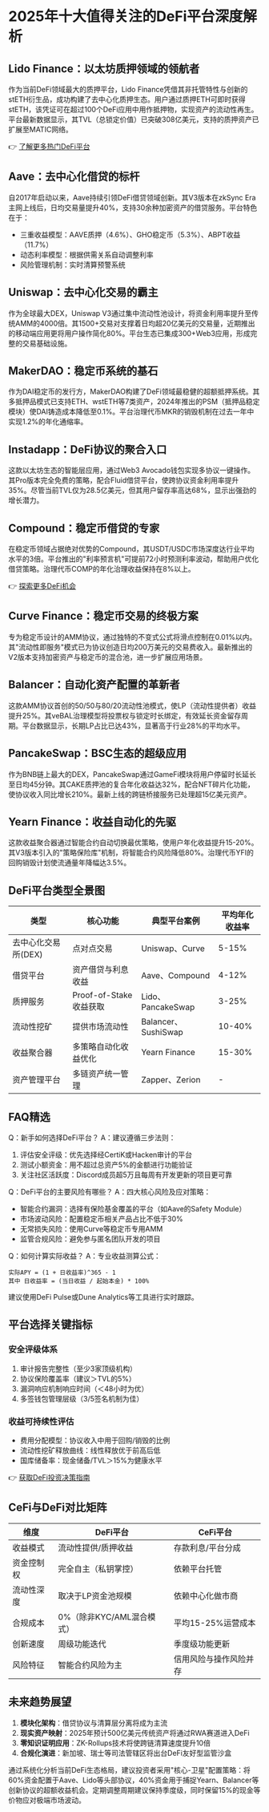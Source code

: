 # 2025年十大值得关注的DeFi平台深度解析

## Lido Finance：以太坊质押领域的领航者
作为当前DeFi领域最大的质押平台，Lido Finance凭借其非托管特性与创新的stETH衍生品，成功构建了去中心化质押生态。用户通过质押ETH可即时获得stETH，该凭证可在超过100个DeFi应用中用作抵押物，实现资产的流动性再生。平台最新数据显示，其TVL（总锁定价值）已突破308亿美元，支持的质押资产已扩展至MATIC网络。

👉 [了解更多热门DeFi平台](https://bit.ly/okx_welcome)

## Aave：去中心化借贷的标杆
自2017年启动以来，Aave持续引领DeFi借贷领域创新。其V3版本在zkSync Era主网上线后，日均交易量提升40%，支持30余种加密资产的借贷服务。平台特色在于：
- 三重收益模型：AAVE质押（4.6%）、GHO稳定币（5.3%）、ABPT收益（11.7%）
- 动态利率模型：根据供需关系自动调整利率
- 风险管理机制：实时清算预警系统

## Uniswap：去中心化交易的霸主
作为全球最大DEX，Uniswap V3通过集中流动性池设计，将资金利用率提升至传统AMM的4000倍。其1500+交易对支撑着日均超20亿美元的交易量，近期推出的移动端应用更将用户操作简化80%。平台生态已集成300+Web3应用，形成完整的交易基础设施。

## MakerDAO：稳定币系统的基石
作为DAI稳定币的发行方，MakerDAO构建了DeFi领域最稳健的超额抵押系统。其多抵押品模式已支持ETH、wstETH等7类资产，2024年推出的PSM（抵押品稳定模块）使DAI铸造成本降低至0.1%。平台治理代币MKR的销毁机制在过去一年中实现1.2%的年化通缩率。

## Instadapp：DeFi协议的聚合入口
这款以太坊生态的智能层应用，通过Web3 Avocado钱包实现多协议一键操作。其Pro版本完全免费的策略，配合Fluid借贷平台，使跨协议资金利用率提升35%。尽管当前TVL仅为28.5亿美元，但其用户留存率高达68%，显示出强劲的增长潜力。

## Compound：稳定币借贷的专家
在稳定币领域占据绝对优势的Compound，其USDT/USDC市场深度达行业平均水平的3倍。平台推出的"利率预言机"可提前72小时预测利率波动，帮助用户优化借贷策略。治理代币COMP的年化治理收益保持在8%以上。

👉 [探索更多DeFi机会](https://bit.ly/okx_welcome)

## Curve Finance：稳定币交易的终极方案
专为稳定币设计的AMM协议，通过独特的不变式公式将滑点控制在0.01%以内。其"流动性即服务"模式已为协议创造日均200万美元的交易费收入。最新推出的V2版本支持加密资产与稳定币的混合池，进一步扩展应用场景。

## Balancer：自动化资产配置的革新者
这款AMM协议首创的50/50与80/20流动性池模式，使LP（流动性提供者）收益提升25%。其veBAL治理模型将投票权与锁定时长绑定，有效延长资金留存周期。平台数据显示，长期LP占比已达43%，显著高于行业28%的平均水平。

## PancakeSwap：BSC生态的超级应用
作为BNB链上最大的DEX，PancakeSwap通过GameFi模块将用户停留时长延长至日均45分钟。其CAKE质押池的复合年化收益达32%，配合NFT碎片化功能，使协议收入同比增长210%。最新上线的跨链桥接服务已处理超15亿美元资产。

## Yearn Finance：收益自动化的先驱
这款收益聚合器通过智能合约自动切换最优策略，使用户年化收益提升15-20%。其V3版本引入的"策略保险库"机制，将智能合约风险降低80%。治理代币YFI的回购销毁计划使流通量年降幅达3.5%。

## DeFi平台类型全景图
| 类型                | 核心功能                  | 典型平台案例          | 平均年化收益率 |
|---------------------|---------------------------|-----------------------|----------------|
| 去中心化交易所(DEX) | 点对点交易                | Uniswap、Curve        | 5-15%          |
| 借贷平台            | 资产借贷与利息收益        | Aave、Compound        | 4-12%          |
| 质押服务            | Proof-of-Stake收益获取    | Lido、PancakeSwap     | 3-25%          |
| 流动性挖矿          | 提供市场流动性            | Balancer、SushiSwap   | 10-40%         |
| 收益聚合器          | 多策略自动化收益优化      | Yearn Finance         | 15-30%         |
| 资产管理平台        | 多链资产统一管理          | Zapper、Zerion        | -              |

## FAQ精选

Q：新手如何选择DeFi平台？
A：建议遵循三步法则：
1. 评估安全评级：优先选择经CertiK或Hacken审计的平台
2. 测试小额资金：用不超过总资产5%的金额进行功能验证
3. 关注社区活跃度：Discord成员超5万且每周有开发更新的项目更可靠

Q：DeFi平台的主要风险有哪些？
A：四大核心风险及应对策略：
- 智能合约漏洞：选择有保险基金覆盖的平台（如Aave的Safety Module）
- 市场波动风险：配置稳定币相关产品占比不低于30%
- 无常损失风险：使用Curve等稳定币专用AMM
- 监管合规风险：避免参与匿名团队开发的项目

Q：如何计算实际收益？
A：专业收益测算公式：
```
实际APY = (1 + 日收益率)^365 - 1
其中 日收益率 = (当日收益 / 起始本金) * 100%
```
建议使用DeFi Pulse或Dune Analytics等工具进行实时跟踪。

## 平台选择关键指标

### 安全评级体系
1. 审计报告完整性（至少3家顶级机构）
2. 协议保险覆盖率（建议＞TVL的5%）
3. 漏洞响应机制响应时间（＜48小时为优）
4. 多签钱包管理层级（3/5签名机制为佳）

### 收益可持续性评估
- 费用分配模型：协议收入中用于回购/销毁的比例
- 流动性挖矿释放曲线：线性释放优于前高后低
- 国库储备率：现金储备/TVL＞15%为健康水平

👉 [获取DeFi投资决策指南](https://bit.ly/okx_welcome)

## CeFi与DeFi对比矩阵

| 维度          | DeFi平台                          | CeFi平台                          |
|---------------|-----------------------------------|-----------------------------------|
| 收益模式      | 流动性提供/质押收益               | 存款利息/平台分成                 |
| 资金控制权    | 完全自主（私钥掌控）              | 依赖平台托管                      |
| 流动性深度    | 取决于LP资金池规模                | 依赖中心化做市商                  |
| 合规成本      | 0%（除非KYC/AML混合模式）         | 平均15-25%运营成本                |
| 创新速度      | 周级功能迭代                      | 季度级功能更新                    |
| 风险特征      | 智能合约风险为主                  | 信用风险与操作风险并存            |

## 未来趋势展望
1. **模块化架构**：借贷协议与清算层分离将成为主流
2. **现实资产映射**：2025年预计500亿美元传统资产将通过RWA赛道进入DeFi
3. **零知识证明应用**：ZK-Rollups技术将使跨链清算速度提升10倍
4. **合规化演进**：新加坡、瑞士等司法管辖区将出台DeFi友好型监管沙盒

通过系统化分析当前DeFi生态格局，建议投资者采用"核心-卫星"配置策略：将60%资金配置于Aave、Lido等头部协议，40%资金用于捕捉Yearn、Balancer等创新协议的超额收益机会。定期调整周期建议保持季度级，同时保留15%的现金等价物应对极端市场波动。